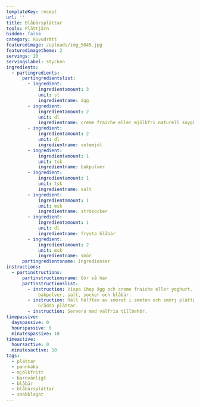 ```yaml
---
templateKey: recept
url: ''
title: Blåbärsplättar
tools: Plättjärn
hidden: false
category: Huvudrätt
featuredimage: /uploads/img_5045.jpg
featuredimagetheme: 2
servings: 20
servingslabel: stycken
ingredients:
  - partingredients:
      partingredientslist:
        - ingredient:
            ingredientamount: 3
            unit: st
            ingredientname: ägg
        - ingredient:
            ingredientamount: 2
            unit: dl
            ingredientname: creme fraiche eller mjölkfri naturell soyghurt
        - ingredient:
            ingredientamount: 2
            unit: dl
            ingredientname: vetemjöl
        - ingredient:
            ingredientamount: 1
            unit: tsk
            ingredientname: bakpulver
        - ingredient:
            ingredientamount: 1
            unit: tsk
            ingredientname: salt
        - ingredient:
            ingredientamount: 1
            unit: msk
            ingredientname: strösocker
        - ingredient:
            ingredientamount: 1
            unit: dl
            ingredientname: frysta blåbär
        - ingredient:
            ingredientamount: 2
            unit: msk
            ingredientname: smör
      partingredientsname: Ingredienser
instructions:
  - partinstructions:
      partinstructionsname: Gör så här
      partinstructionslist:
        - instruction: Vispa ihop ägg och creme fraiche eller yoghurt. Rör ner mjöl,
            bakpulver, salt, socker och blåbär.
        - instruction: Häll hälften av smöret i smeten och smörj plättpannan med resten.
            Grädda plättar.
        - instruction: Servera med valfria tillbehör.
timepassive:
  dayspassive: 0
  hourspassive: 0
  minutespassive: 10
timeactive:
  hoursactive: 0
  minutesactive: 10
tags:
  - plättar
  - pannkaka
  - mjölkfritt
  - barnvänligt
  - blåbär
  - blåbärsplättar
  - snabblagat
---
```


